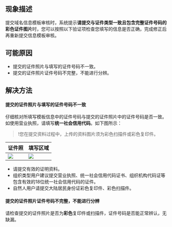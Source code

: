 ## 现象描述
提交域名信息模板审核时，系统提示**请提交与证件类型一致且包含完整证件号码的彩色证件图片**时，您可以按照以下验证项检查您填写的信息是否正确，完成修正后再重新提交信息模板审核。
## 可能原因
- 提交的证件照片与填写的证件号码不一致。
- 提交的证件照片证件号码不完整，不能进行分辨。

## 解决方法
#### 提交的证件照片与填写的证件号码不一致
仔细核对所填写模板信息中的证件号码与提交的证件照片中的证件号码是否一致。如使用营业执照，请填写**统一社会信用代码**。如下图所示：
>!您在提交资料过程中，上传的资料图片须为彩色扫描件或彩色复印件。
>
| 证件照 | 填写区域 |
|---------|---------|
| ![](https://qcloudimg.tencent-cloud.cn/raw/2ac286613208702736429676173b82df.jpg) | ![](https://qcloudimg.tencent-cloud.cn/raw/5291f0dc623d97217c45f270f7a6bb33.png) |
- 请提交有效的证明资料。
- 组织类型用户建议提交营业执照、统一社会信用代码证书、组织机构代码证等包含有效的18位统一社会信用代码的证件。
- 自然人用户请提交大陆居民身份证彩色复印件、彩色扫描件。

#### 提交的证件照片证件号码不完整，不能进行分辨
请检查提交的证件照片是否为**彩色**复印件或扫描件，证件号码是否能正常辨认，无缺漏。

